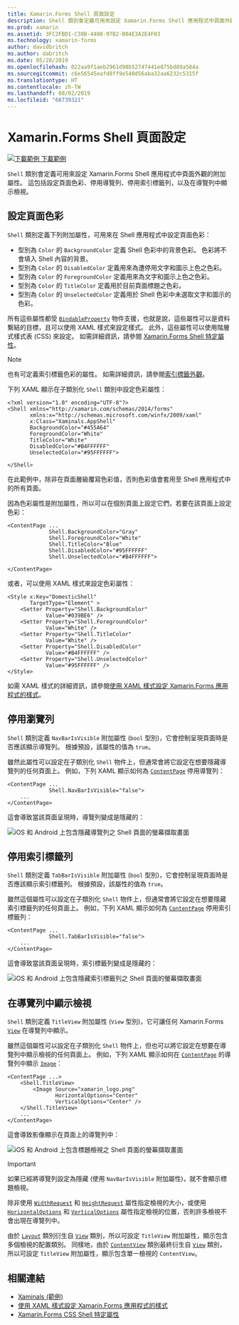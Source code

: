 ```yaml
---
title: Xamarin.Forms Shell 頁面設定
description: Shell 類別會定義可用來設定 Xamarin.Forms Shell 應用程式中頁面外觀的附加屬性。 這包括設定頁面色彩、停用導覽列、停用索引標籤列，以及在導覽列中顯示檢視。
ms.prod: xamarin
ms.assetid: 3FC2FBD1-C30B-4408-97B2-B04E3A2E4F03
ms.technology: xamarin-forms
author: davidbritch
ms.author: dabritch
ms.date: 05/28/2019
ms.openlocfilehash: 022aa9f1aeb2961d98b52747441e875bd89a584a
ms.sourcegitcommit: c6e56545eafd8ff9e540d56aba32aa6232c5315f
ms.translationtype: HT
ms.contentlocale: zh-TW
ms.lasthandoff: 08/02/2019
ms.locfileid: "68739321"
---
```

# <a name="xamarinforms-shell-page-configuration"></a>Xamarin.Forms Shell 頁面設定

[![下載範例](~/media/shared/download.png) 下載範例](https://docs.microsoft.com/samples/xamarin/xamarin-forms-samples/userinterface-xaminals/)

`Shell` 類別會定義可用來設定 Xamarin.Forms Shell 應用程式中頁面外觀的附加屬性。 這包括設定頁面色彩、停用導覽列、停用索引標籤列，以及在導覽列中顯示檢視。

## <a name="set-page-colors"></a>設定頁面色彩

`Shell` 類別定義下列附加屬性，可用來在 Shell 應用程式中設定頁面色彩：

- 型別為 `Color` 的 `BackgroundColor` 定義 Shell 色彩中的背景色彩。 色彩將不會填入 Shell 內容的背景。
- 型別為 `Color` 的 `DisabledColor` 定義用來為遭停用文字和圖示上色之色彩。
- 型別為 `Color` 的 `ForegroundColor` 定義用來為文字和圖示上色之色彩。
- 型別為 `Color` 的 `TitleColor` 定義用於目前頁面標題之色彩。
- 型別為 `Color` 的 `UnselectedColor` 定義用於 Shell 色彩中未選取文字和圖示的色彩。

所有這些屬性都受 [`BindableProperty`](xref:Xamarin.Forms.BindableProperty) 物件支援，也就是說，這些屬性可以是資料繫結的目標，且可以使用 XAML 樣式來設定樣式。 此外，這些屬性可以使用階層式樣式表 (CSS) 來設定。 如需詳細資訊，請參閱 [Xamarin.Forms Shell 特定屬性](~/xamarin-forms/user-interface/styles/css/index.md#xamarinforms-shell-specific-properties)。

> [!NOTE]
> 也有可定義索引標籤色彩的屬性。 如需詳細資訊，請參閱[索引標籤外觀](tabs.md#tab-appearance)。

下列 XAML 顯示在子類別化 `Shell` 類別中設定色彩屬性：

```xaml
<?xml version="1.0" encoding="UTF-8"?>
<Shell xmlns="http://xamarin.com/schemas/2014/forms"
       xmlns:x="http://schemas.microsoft.com/winfx/2009/xaml"
       x:Class="Xaminals.AppShell"
       BackgroundColor="#455A64"
       ForegroundColor="White"
       TitleColor="White"
       DisabledColor="#B4FFFFFF"
       UnselectedColor="#95FFFFFF">

</Shell>
```

在此範例中，除非在頁面層級覆寫色彩值，否則色彩值會套用至 Shell 應用程式中的所有頁面。

因為色彩屬性是附加屬性，所以可以在個別頁面上設定它們，若要在該頁面上設定色彩：

```xaml
<ContentPage ...
             Shell.BackgroundColor="Gray"
             Shell.ForegroundColor="White"
             Shell.TitleColor="Blue"
             Shell.DisabledColor="#95FFFFFF"
             Shell.UnselectedColor="#B4FFFFFF">

</ContentPage>
```

或者，可以使用 XAML 樣式來設定色彩屬性：

```xaml
<Style x:Key="DomesticShell"
       TargetType="Element" >
    <Setter Property="Shell.BackgroundColor"
            Value="#039BE6" />
    <Setter Property="Shell.ForegroundColor"
            Value="White" />
    <Setter Property="Shell.TitleColor"
            Value="White" />
    <Setter Property="Shell.DisabledColor"
            Value="#B4FFFFFF" />
    <Setter Property="Shell.UnselectedColor"
            Value="#95FFFFFF" />
</Style>
```

如需 XAML 樣式的詳細資訊，請參閱[使用 XAML 樣式設定 Xamarin.Forms 應用程式的樣式](~/xamarin-forms/user-interface/styles/xaml/index.md)。

## <a name="disable-the-navigation-bar"></a>停用瀏覽列

`Shell` 類別定義 `NavBarIsVisible` 附加屬性 (`bool` 型別)，它會控制呈現頁面時是否應該顯示導覽列。 根據預設，該屬性的值為 `true`。

雖然此屬性可以設定在子類別化 `Shell` 物件上，但通常會將它設定在想要隱藏導覽列的任何頁面上。 例如，下列 XAML 顯示如何為 [`ContentPage`](xref:Xamarin.Forms.ContentPage) 停用導覽列：

```xaml
<ContentPage ...
             Shell.NavBarIsVisible="false">
    ...
</ContentPage>
```

這會導致當該頁面呈現時，導覽列變成是隱藏的：

![iOS 和 Android 上包含隱藏導覽列之 Shell 頁面的螢幕擷取畫面](configuration-images/navigationbar-invisible.png "包含隱藏導覽列的 Shell 頁面")

## <a name="disable-the-tab-bar"></a>停用索引標籤列

`Shell` 類別定義 `TabBarIsVisible` 附加屬性 (`bool` 型別)，它會控制呈現頁面時是否應該顯示索引標籤列。 根據預設，該屬性的值為 `true`。

雖然這個屬性可以設定在子類別化 `Shell` 物件上，但通常會將它設定在想要隱藏索引標籤列的任何頁面上。 例如，下列 XAML 顯示如何為 [`ContentPage`](xref:Xamarin.Forms.ContentPage) 停用索引標籤列：

```xaml
<ContentPage ...
             Shell.TabBarIsVisible="false">
    ...
</ContentPage>
```

這會導致當該頁面呈現時，索引標籤列變成是隱藏的：

![iOS 和 Android 上包含隱藏索引標籤列之 Shell 頁面的螢幕擷取畫面](configuration-images/tabbar-invisible.png "包含隱藏索引標籤列的 Shell 頁面")

## <a name="display-views-in-the-navigation-bar"></a>在導覽列中顯示檢視

`Shell` 類別定義 `TitleView` 附加屬性 (`View` 型別)，它可讓任何 Xamarin.Forms [`View`](xref:Xamarin.Forms.View) 在導覽列中顯示。

雖然這個屬性可以設定在子類別化 `Shell` 物件上，但也可以將它設定在想要在導覽列中顯示檢視的任何頁面上。 例如，下列 XAML 顯示如何在 [`ContentPage`](xref:Xamarin.Forms.ContentPage) 的導覽列中顯示 [`Image`](xref:Xamarin.Forms.Image)：

```xaml
<ContentPage ...>
    <Shell.TitleView>
        <Image Source="xamarin_logo.png"
               HorizontalOptions="Center"
               VerticalOptions="Center" />
    </Shell.TitleView>
    ...
</ContentPage>
```

這會導致影像顯示在頁面上的導覽列中：

![iOS 和 Android 上包含標題檢視之 Shell 頁面的螢幕擷取畫面](configuration-images/titleview.png "包含標題檢視的 Shell 頁面")

> [!IMPORTANT]
> 如果已經將導覽列設定為隱藏 (使用 `NavBarIsVisible` 附加屬性)，就不會顯示標題檢視。

除非使用 [`WidthRequest`](xref:Xamarin.Forms.VisualElement.WidthRequest) 和 [`HeightRequest`](xref:Xamarin.Forms.VisualElement.HeightRequest) 屬性指定檢視的大小，或使用 [`HorizontalOptions`](xref:Xamarin.Forms.View.HorizontalOptions) 和 [`VerticalOptions`](xref:Xamarin.Forms.View.VerticalOptions) 屬性指定檢視的位置，否則許多檢視不會出現在導覽列中。

由於 [`Layout`](xref:Xamarin.Forms.Layout) 類別衍生自 [`View`](xref:Xamarin.Forms.View) 類別，所以可設定 `TitleView` 附加屬性，顯示包含多個檢視的配置類別。 同樣地，由於 [`ContentView`](xref:Xamarin.Forms.ContentView) 類別最終衍生自 [`View`](xref:Xamarin.Forms.View) 類別，所以可設定 `TitleView` 附加屬性，顯示包含單一檢視的 `ContentView`。

## <a name="related-links"></a>相關連結

- [Xaminals (範例)](https://docs.microsoft.com/samples/xamarin/xamarin-forms-samples/userinterface-xaminals/)
- [使用 XAML 樣式設定 Xamarin.Forms 應用程式的樣式](~/xamarin-forms/user-interface/styles/xaml/index.md)
- [Xamarin.Forms CSS Shell 特定屬性](~/xamarin-forms/user-interface/styles/css/index.md#xamarinforms-shell-specific-properties)
